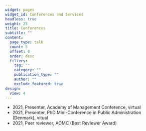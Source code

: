 ```yaml
---
widget: pages
widget_id: Conferences and Services
headless: true
weight: 25
title: Conferences
subtitle: ""
content:
  page_type: talk
  count: 5
  offset: 0
  order: desc
  filters:
    tag: ""
    category: ""
    publication_type: ""
    author: ""
    exclude_featured: true
design:
  view: 4
---
```

* 2021, Presenter, Academy of Management Conference, virtual
* 2021, Presenter, PhD Mini-Conference in Public
  Administration (Denmark), vitual
* 2021, Peer reviewer, AOMC (Best Reviewer Award)